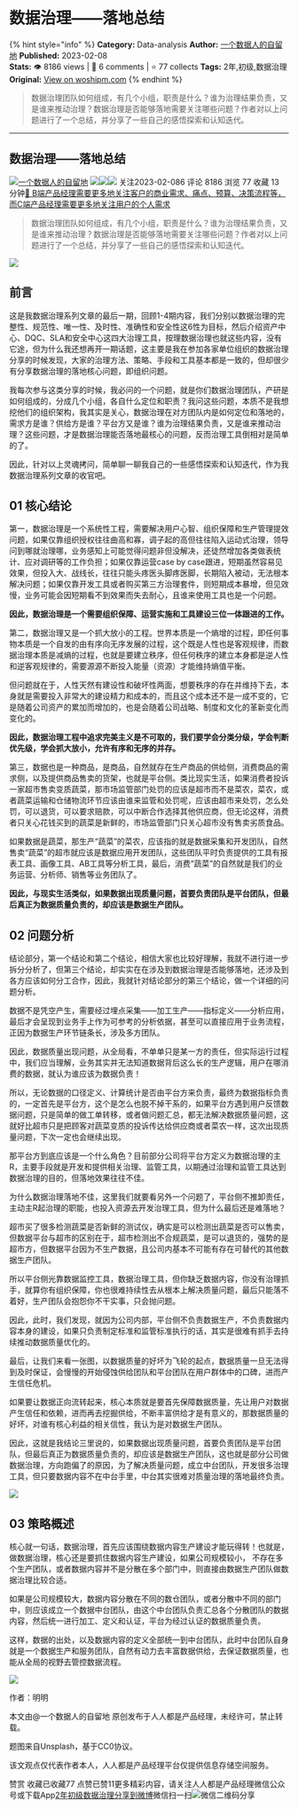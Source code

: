 # 数据治理——落地总结
{% hint style="info" %}
**Category:** Data-analysis
**Author:** [一个数据人的自留地](https://www.woshipm.com/u/49446)
**Published:** 2023-02-08  
**Stats:** 👁️ 8186 views | 💬 6 comments | ⭐ 77 collects
**Tags:** 2年,初级,数据治理
**Original:** [View on woshipm.com](https://www.woshipm.com/data-analysis/5739341.html)
{% endhint %}
> 数据治理团队如何组成，有几个小组，职责是什么？谁为治理结果负责，又是谁来推动治理？数据治理是否能够落地需要关注哪些问题？作者对以上问题进行了一个总结，并分享了一些自己的感悟探索和认知迭代。

---

## 数据治理——落地总结

[![](https://image.woshipm.com/wp-files/2021/09/3YqDNh5meg7ejNmhJ5Ci.jpeg!/both/72x72)](https://www.woshipm.com/u/49446)[一个数据人的自留地](https://www.woshipm.com/u/49446) ![](https://static.woshipm.com/tag/1121_1@2x.png)![](https://static.woshipm.com/tag/1301_1@2x.png)![](https://static.woshipm.com/tag/2103_1@2x.png) 关注2023-02-086 评论 8186 浏览 77 收藏 13 分钟[🔗 B端产品经理需要更多地关注客户的商业需求、痛点、预算、决策流程等，而C端产品经理需要更多地关注用户的个人需求](https://ke.qidianla.com/courses/bcpm)

> 数据治理团队如何组成，有几个小组，职责是什么？谁为治理结果负责，又是谁来推动治理？数据治理是否能够落地需要关注哪些问题？作者对以上问题进行了一个总结，并分享了一些自己的感悟探索和认知迭代。

![](https://image.woshipm.com/wp-files/2023/01/oteYjbBxSk1OyDiNeuC6.jpg)

## 前言

这是我数据治理系列文章的最后一期，回顾1-4期内容，我们分别以数据治理的完整性、规范性、唯一性、及时性、准确性和安全性这6性为目标，然后介绍资产中心、DQC、SLA和安全中心这四大治理工具，按理数据治理也就这些内容，没有它途，但为什么我还想再开一期话题，这主要是我在参加各家单位组织的数据治理分享的时候发现，大家的治理方法、策略、手段和工具基本都是一致的，但却很少有分享数据治理的落地核心问题，即组织问题。

我每次参与这类分享的时候，我必问的一个问题，就是你们数据治理团队，产研是如何组成的，分成几个小组，各自什么定位和职责？我问这些问题，本质不是我想挖他们的组织架构，我其实是关心，数据治理在对方团队内是如何定位和落地的，需求方是谁？供给方是谁？平台方又是谁？谁为治理结果负责，又是谁来推动治理？这些问题，才是数据治理能否落地最核心的问题，反而治理工具倒相对是简单的了。

因此，针对以上灵魂拷问，简单聊一聊我自己的一些感悟探索和认知迭代，作为我数据治理系列文章的收官吧。

## 01 核心结论

第一，数据治理是一个系统性工程，需要解决用户心智、组织保障和生产管理提效问题，如果仅靠组织授权往往曲高和寡，调子起的高但往往陷入运动式治理，领导问到哪就治理哪，业务感知上可能觉得问题非但没解决，还徒然增加各类做表统计、应对调研等的工作负担；如果仅靠运营case by case跟进，短期虽然容易见效果，但投入大、战线长，往往只能头疼医头脚疼医脚，长期陷入被动，无法根本解决问题；如果仅靠开发工具或者购买第三方治理套件，则短期成本暴增，但见效慢，业务可能会因短期看不到效果而失去耐心，且谁来使用工具也是一个问题。

**因此，数据治理是一个需要组织保障、运营实施和工具建设三位一体跟进的工作。**

第二，数据治理又是一个抓大放小的工程。世界本质是一个熵增的过程，即任何事物本质是一个自发的由有序向无序发展的过程，这个既是人性也是客观规律，而数据治理本质是减熵的过程，也就是要建立秩序，但任何秩序的建立本身都是逆人性和逆客观规律的，需要源源不断投入能量（资源）才能维持熵值平衡。

但问题就在于，人性天然有建设性和破坏性两面，想要秩序的存在并维持下去，本身就是需要投入非常大的建设精力和成本的，而且这个成本还不是一成不变的，它是随着公司资产的累加而增加的，也是会随着公司战略、制度和文化的革新变化而变化的。

**因此，数据治理工程中追求完美主义是不可取的，我们要学会分类分级，学会判断优先级，学会抓大放小，允许有序和无序的并存。**

第三，数据也是一种商品，是商品，自然就存在生产商品的供给侧，消费商品的需求侧，以及提供商品售卖的货架，也就是平台侧。类比现实生活，如果消费者投诉一家超市售卖变质蔬菜，那市场监管部门处罚的应该是超市而不是菜农，菜农，或者蔬菜运输和仓储物流环节应该由谁来监管和处罚呢，应该由超市来处罚，怎么处罚，可以退货，可以要求赔款，可以中断合作选择其他供应商，但无论这样，消费者只关心花钱买到的蔬菜是新鲜的，市场监管部门只关心超市没有售卖劣质食品。

如果数据是蔬菜，那生产“蔬菜”的菜农，应该指的就是数据采集和开发团队，自然售卖“蔬菜”的超市就应该是数据应用开发团队，这些团队平时负责提供的工具有报表工具、画像工具、AB工具等分析工具，最后，消费“蔬菜”的自然就是我们的业务运营、分析师、销售等业务团队了。

**因此，与现实生活类似，如果数据出现质量问题，首要负责团队是平台团队，但最后真正为数据质量负责的，却应该是数据生产团队。**

## 02 问题分析

结论部分，第一个结论和第二个结论，相信大家也比较好理解，我就不进行进一步拆分分析了，但第三个结论，却实实在在涉及到数据治理是否能够落地，还涉及到各方应该如何分工合作，因此，我就针对结论部分的第三个结论，做一个详细的问题分析。

数据不是凭空产生，需要经过埋点采集——加工生产——指标定义——分析应用，最后才会呈现到业务手上作为可参考的分析依据，甚至可以直接应用于业务流程，正因为数据生产环节链条长，涉及多方团队。

因此，数据质量出现问题，从全局看，不单单只是某一方的责任，但实际运行过程中，我们应当理解，业务其实并无法知道数据背后这么长的生产逻辑，用户在哪消费的数据，就认为谁应该为数据负责！

所以，无论数据的口径定义、计算统计是否由平台方来负责，最终为数据指标负责的，一定首先是平台方，这个是怎么也脱不掉干系的，如果平台方遇到用户反馈数据问题，只是简单的做工单转移，或者做问题汇总，都无法解决数据质量问题，这就好比超市只是把顾客对蔬菜变质的投诉传达给供应商或者菜农一样，这次出现质量问题，下次一定也会继续出现。

那平台方到底应该是一个什么角色？目前部分公司将平台方定义为数据治理的主R，主要手段就是开发和提供相关治理、监管工具，以期通过治理和监管工具达到数据治理的目的，但落地效果往往不佳。

为什么数据治理落地不佳，这里我们就要看另外一个问题了，平台侧不推卸责任，主动主R起治理的职能，也投入资源去开发治理工具，但为什么最后还是难落地？

超市买了很多检测蔬菜是否新鲜的测试仪，确实是可以检测出蔬菜是否可以售卖，但数据平台与超市的区别在于，超市检测出不合规蔬菜，是可以退货的，强势的是超市方，但数据平台因为不生产数据，且公司内基本不可能有存在可替代的其他数据生产团队。

所以平台侧光靠数据监控工具，数据治理工具，但你缺乏数据内容，你没有治理抓手，就算你有组织保障，你也很难持续性去从根本上解决质量问题，最后只能落不着好，生产团队会抱怨你不干实事，只会抛问题。

因此，此时，我们发现，就因为公司内部，平台侧不负责数据生产，不负责数据内容本身的建设，如果只负责制定标准和监管标准执行的话，其实是很难有抓手去持续推动数据质量优化的。

最后，让我们来看一张图，以数据质量的好坏为飞轮的起点，数据质量一旦无法得到及时保证，会慢慢的开始侵蚀供给团队和平台团队在用户群体中的口碑，进而产生信任危机。

如果要让数据正向流转起来，核心本质就是要首先保障数据质量，先让用户对数据产生信任和依赖，进而再去挖掘供给，不断丰富供给才是有意义的，那数据质量的好坏，对谁有核心利益的相关信性，我认为是对数据生产团队。

因此，这就是我结论三里说的，如果数据出现质量问题，首要负责团队是平台团队，但最后真正为数据质量负责的，却应该是数据生产团队，这也就是部分公司做数据治理，方向跑偏了的原因，为了解决质量问题，成立中台团队，开发很多治理工具，但只要数据内容不在中台手里，中台其实很难对质量治理的落地最终负责。

![](https://image.woshipm.com/wp-files/2023/01/mzofn18RFf8FXm2NoUGZ.png)

## 03 策略概述

核心就一句话，数据治理，首先应该围绕数据内容生产建设才能玩得转！也就是，做数据治理，核心还是要抓住数据内容生产建设，如果公司规模较小， 不存在多个生产团队，或者数据内容并不是分散在多个部门中，则直接由数据生产团队做数据治理比较合适。

如果是公司规模较大，数据内容分散在不同的数仓团队，或者分散中不同的部门中，则应该成立一个数据中台团队，由这个中台团队负责汇总各个分散团队的数据内容，然后统一进行加工、定义和认证，平台为经过认证的数据质量负责。

这样，数据的出处，以及数据内容的定义全部统一到中台团队，此时中台团队自身就是一个数据生产和服务团队，自然有动力去丰富数据供给，去保证数据质量，也能从全局的视野去管控数据流程。

![](https://image.woshipm.com/wp-files/2023/01/0hToc9RZlsYkaSZbuz1X.png)

作者：明明

本文由@一个数据人的自留地 原创发布于人人都是产品经理，未经许可，禁止转载。

题图来自Unsplash，基于CC0协议。

该文观点仅代表作者本人，人人都是产品经理平台仅提供信息存储空间服务。

赞赏 收藏已收藏77 点赞已赞11更多精彩内容，请关注人人都是产品经理微信公众号或下载App[2年](https://www.woshipm.com/tag/2%e5%b9%b4)[初级](https://www.woshipm.com/tag/%e5%88%9d%e7%ba%a7)[数据治理](https://www.woshipm.com/tag/%e6%95%b0%e6%8d%ae%e6%b2%bb%e7%90%86)[分享到微博](https://service.weibo.com/share/share.php?appkey=2775287854&title=数据治理——落地总结&url=https://www.woshipm.com/data-analysis/5739341.html&pic=https://image.woshipm.com/wp-files/2023/01/oteYjbBxSk1OyDiNeuC6.jpg)微信扫一扫![微信二维码](https://api.pwmqr.com/qrcode/create/?url=https://www.woshipm.com/data-analysis/5739341.html)分享